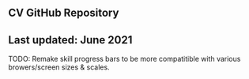 CV GitHub Repository
----
Last updated: June 2021
----
TODO:
	Remake skill progress bars to be more compatitible with various browers/screen sizes & scales.
